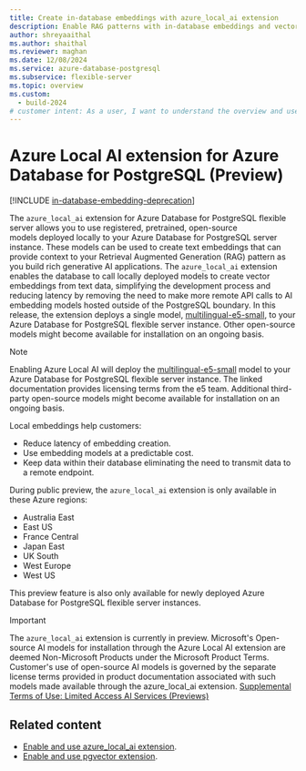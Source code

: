 ```yaml
---
title: Create in-database embeddings with azure_local_ai extension
description: Enable RAG patterns with in-database embeddings and vectors on an Azure Database for PostgreSQL flexible server instance.
author: shreyaaithal
ms.author: shaithal
ms.reviewer: maghan
ms.date: 12/08/2024
ms.service: azure-database-postgresql
ms.subservice: flexible-server
ms.topic: overview
ms.custom:
  - build-2024
# customer intent: As a user, I want to understand the overview and use cases of the azure_local_ai extension for Azure Database for PostgreSQL.
---
```


# Azure Local AI extension for Azure Database for PostgreSQL (Preview)

[!INCLUDE [in-database-embedding-deprecation](../includes/in-database-embedding-deprecation.md)]

The `azure_local_ai` extension for Azure Database for PostgreSQL flexible server allows you to use registered, pretrained, open-source models deployed locally to your Azure Database for PostgreSQL server instance. These models can be used to create text embeddings that can provide context to your Retrieval Augmented Generation (RAG) pattern as you build rich generative AI applications. The `azure_local_ai` extension enables the database to call locally deployed models to create vector embeddings from text data, simplifying the development process and reducing latency by removing the need to make more remote API calls to AI embedding models hosted outside of the PostgreSQL boundary. In this release, the extension deploys a single model, [multilingual-e5-small](https://huggingface.co/intfloat/multilingual-e5-small), to your Azure Database for PostgreSQL flexible server instance. Other open-source models might become available for installation on an ongoing basis.

> [!NOTE]  
> Enabling Azure Local AI will deploy the [multilingual-e5-small](https://huggingface.co/intfloat/multilingual-e5-small) model to your Azure Database for PostgreSQL flexible server instance. The linked documentation provides licensing terms from the e5 team.
> Additional third-party open-source models might become available for installation on an ongoing basis.

Local embeddings help customers:
- Reduce latency of embedding creation.
- Use embedding models at a predictable cost.
- Keep data within their database eliminating the need to transmit data to a remote endpoint.
  
During public preview, the `azure_local_ai` extension is only available in these Azure regions:
 
- Australia East
- East US
- France Central
- Japan East
- UK South
- West Europe
- West US

This preview feature is also only available for newly deployed Azure Database for PostgreSQL flexible server instances.

> [!IMPORTANT]
> The `azure_local_ai` extension is currently in preview. Microsoft's Open-source AI models for installation through the Azure Local AI extension are deemed Non-Microsoft Products under the Microsoft Product Terms. Customer's use of open-source AI models is governed by the separate license terms provided in product documentation associated with such models made available through the azure_local_ai extension. [Supplemental Terms of Use: Limited Access AI Services (Previews)](https://azure.microsoft.com/support/legal/preview-supplemental-terms/)

## Related content

- [Enable and use azure_local_ai extension](generative-ai-azure-local-ai.md).
- [Enable and use pgvector extension](how-to-use-pgvector.md).
